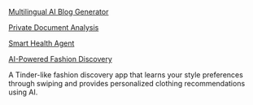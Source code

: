 [Multilingual AI Blog Generator](https://dev.to/ravi-coding/multilingual-ai-blog-generator-hugging-face-pulumi-s3-static-hosting-340d)

[Private Document Analysis](https://github.com/rutujamanoharkute/Rutuja_RAG_Assignment)

[Smart Health Agent](https://github.com/jayrodge/ai-agents/tree/main/smart_health_agent)

[AI-Powered Fashion Discovery](https://github.com/raj-chinagundi/Slapp)

A Tinder-like fashion discovery app that learns your style preferences through swiping and provides personalized clothing recommendations using AI.

